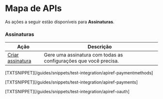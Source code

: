 # Mapa de APIs

As ações a seguir estão disponíveis para **Assinaturas**.

### Assinaturas

|Ação|Descrição|
|---|---|
|[Criar assinatura](https://www.mercadopago[FAKER][URL][DOMAIN]/developers/pt/reference/subscriptions/_preapproval/post)|Gere uma assinatura com todas as configurações que você precisa.|

[TXTSNIPPET][/guides/snippets/test-integration/apiref-paymentmethods]

[TXTSNIPPET][/guides/snippets/test-integration/apiref-payments]

[TXTSNIPPET][/guides/snippets/test-integration/apiref-oauth]